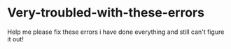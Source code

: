 # Very-troubled-with-these-errors
Help me please fix these errors i have done everything and still can't figure it out!
